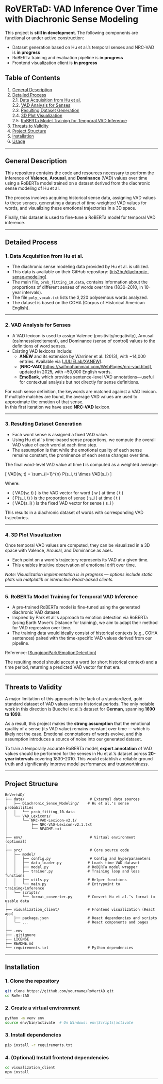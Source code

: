 # **RoVERTaD: VAD Inference Over Time with Diachronic Sense Modeling**


This project is **still in development**. The following components are functional or under active construction:

- Dataset generation based on Hu et al.’s temporal senses and NRC-VAD is **in progress**
- RoBERTa training and evaluation pipeline is **in progress**
- Frontend visualization client is **in progress**

## **Table of Contents**

1. [General Description](#general-description)  
2. [Detailed Process](#detailed-process)  
   2.1. [Data Acquisition from Hu et al.](#1-data-acquisition-from-hu-et-al)  
   2.2. [VAD Analysis for Senses](#2-vad-analysis-for-senses)  
   2.3. [Resulting Dataset Generation](#3-resulting-dataset-generation)  
   2.4. [3D Plot Visualization](#4-3d-plot-visualization)  
   2.5. [RoBERTa Model Training for Temporal VAD Inference](#5-roberta-model-training-for-temporal-vad-inference)  
3. [Threats to Validity](#threats-to-validity)  
4. [Project Structure](#project-structure)  
5. [Installation](#installation)  
6. [Usage](#usage)  

---

## **General Description**

This repository contains the code and resources necessary to perform the inference of **Valence**, **Arousal**, and **Dominance** (VAD) values over time using a RoBERTa model trained on a dataset derived from the diachronic sense modeling of Hu et al.

The process involves acquiring historical sense data, assigning VAD values to these senses, generating a dataset of time-weighted VAD values for words, and visualizing these emotional trajectories in a 3D space.

Finally, this dataset is used to fine-tune a RoBERTa model for temporal VAD inference.

---

## **Detailed Process**

### **1. Data Acquisition from Hu et al.**

- The diachronic sense modeling data provided by Hu et al. is utilized.
- This data is available on their GitHub repository: [[iris2hu/diachronic-sense-modeling](https://github.com/iris2hu/diachronic-sense-modeling)].
- The main file, `prob_fitting_10.data`, contains information about the proportions of different senses of words over time (1830–2010, in 10-year intervals).
- The file `poly_vocab.txt` lists the 3,220 polysemous words analyzed.
- The dataset is based on the COHA (Corpus of Historical American English).

---

### **2. VAD Analysis for Senses**

- A VAD lexicon is used to assign Valence (positivity/negativity), Arousal (calmness/excitement), and Dominance (sense of control) values to the definitions of word senses.
- Existing VAD lexicons include:
  - **ANEW** and its extension by Warriner et al. (2013), with ~14,000 entries. Available via [[JULIELab/XANEW](https://github.com/JULIELab/XANEW)].
  - (**NRC-VAD**)[https://saifmohammad.com/WebPages/nrc-vad.html], updated in 2025, with ~50,000 English words.
  - **EmoBank**, which provides sentence-level VAD annotations—useful for contextual analysis but not directly for sense definitions.

For each sense definition, the keywords are matched against a VAD lexicon. If multiple matches are found, the average VAD values are used to approximate the emotion of that sense.  
In this first iteration we have used **NRC-VAD** lexicon.

---

### **3. Resulting Dataset Generation**

- Each word sense is assigned a fixed VAD value.
- Using Hu et al.'s time-based sense proportions, we compute the overall VAD value of each word at each time step.
- The assumption is that while the emotional quality of each sense remains constant, the prominence of each sense changes over time.

The final word-level VAD value at time **t** is computed as a weighted average:

\[
VAD(w, t) = \sum_{i=1}^{n} P(s_i, t) \times VAD(s_i)
\]

Where:
- \( VAD(w, t) \) is the VAD vector for word \( w \) at time \( t \)
- \( P(s_i, t) \) is the proportion of sense \( s_i \) at time \( t \)
- \( VAD(s_i) \) is the fixed VAD vector for sense \( s_i \)

This results in a diachronic dataset of words with corresponding VAD trajectories.

---

### **4. 3D Plot Visualization**

Once temporal VAD values are computed, they can be visualized in a 3D space with Valence, Arousal, and Dominance as axes.

- Each point on a word's trajectory represents its VAD at a given time.
- This enables intuitive observation of emotional drift over time.

*Note: Visualization implementation is in progress — options include static plots via matplotlib or interactive React-based clients.*

---

### **5. RoBERTa Model Training for Temporal VAD Inference**

- A pre-trained RoBERTa model is fine-tuned using the generated diachronic VAD dataset.
- Inspired by Park et al.'s approach to emotion detection via RoBERTa (using Earth Mover’s Distance for training), we aim to adapt their method for VAD regression over time.
- The training data would ideally consist of historical contexts (e.g., COHA sentences) paired with the time-specific VAD values derived from our pipeline.

Reference: [[SungjoonPark/EmotionDetection](https://github.com/SungjoonPark/EmotionDetection)]

The resulting model should accept a word (or short historical context) and a time period, returning a predicted VAD vector for that era.

---

## **Threats to Validity**

A major limitation of this approach is the lack of a standardized, gold-standard dataset of VAD values across historical periods. The only notable work in this direction is Buechel et al.’s dataset for **German**, spanning **1690 to 1899**.

As a result, this project makes the **strong assumption** that the emotional quality of a sense (its VAD value) remains constant over time — which is likely not the case. Emotional connotations of words evolve, and this assumption introduces a source of noise into our generated dataset.

To train a temporally accurate RoBERTa model, **expert annotation** of VAD values should be performed for the senses in Hu et al.’s dataset across **20-year intervals** covering 1830–2010. This would establish a reliable ground truth and significantly improve model performance and trustworthiness.

---

## **Project Structure**

```plaintext
RoVertAD/
├── data/                              # External data sources
│   ├── Diachronic_Sense_Modeling/    # Hu et al.'s sense probabilities
│   │   └── prob_fitting_10.data
│   └── VAD_Lexicons/
│       └── NRC-VAD-Lexicon-v2.1/
│           ├── NRC-VAD-Lexicon-v2.1.txt
│           └── README.txt
│
├── env/                               # Virtual environment (optional)
│
├── src/                               # Core source code
│   ├── model/
│   │   ├── config.py                  # Config and hyperparameters
│   │   ├── data_loader.py            # Loads time-VAD dataset
│   │   ├── model.py                  # RoBERTa model wrapper
│   │   ├── trainer.py                # Training loop and loss functions
│   │   ├── utils.py                  # Helper functions
│   │   └── main.py                   # Entrypoint to training/inference
│   └── scripts/
│       └── format_converter.py       # Convert Hu et al.’s format to usable data
│
├── visualization_client/             # Frontend visualization (React app)
│   ├── package.json                  # React dependencies and scripts
│   └── ...                           # React components and pages
│
├── .env
├── .gitignore
├── LICENSE
├── README.md
└── requirements.txt                  # Python dependencies
```

---

## **Installation**

### 1. Clone the repository

```bash
git clone https://github.com/yourname/RoVertAD.git
cd RoVertAD
```

### 2. Create a virtual environment

```bash
python -m venv env
source env/bin/activate  # On Windows: env\Scripts\activate
```

### 3. Install dependencies

```bash
pip install -r requirements.txt
```

### 4. (Optional) Install frontend dependencies

```bash
cd visualization_client
npm install
```

---

